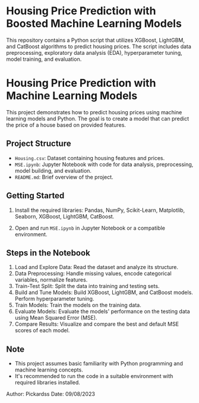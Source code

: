 # Housing Price Prediction with Boosted Machine Learning Models

This repository contains a Python script that utilizes XGBoost, LightGBM, and CatBoost algorithms to predict housing prices. The script includes data preprocessing, exploratory data analysis (EDA), hyperparameter tuning, model training, and evaluation.

# Housing Price Prediction with Machine Learning Models

This project demonstrates how to predict housing prices using machine learning models and Python. The goal is to create a model that can predict the price of a house based on provided features.

## Project Structure

- `Housing.csv`: Dataset containing housing features and prices.
- `MSE.ipynb`: Jupyter Notebook with code for data analysis, preprocessing, model building, and evaluation.
- `README.md`: Brief overview of the project.

## Getting Started

1. Install the required libraries: Pandas, NumPy, Scikit-Learn, Matplotlib, Seaborn, XGBoost, LightGBM, CatBoost.

2. Open and run `MSE.ipynb` in Jupyter Notebook or a compatible environment.

## Steps in the Notebook

1. Load and Explore Data: Read the dataset and analyze its structure.
2. Data Preprocessing: Handle missing values, encode categorical variables, normalize features.
3. Train-Test Split: Split the data into training and testing sets.
4. Build and Tune Models: Build XGBoost, LightGBM, and CatBoost models. Perform hyperparameter tuning.
5. Train Models: Train the models on the training data.
6. Evaluate Models: Evaluate the models' performance on the testing data using Mean Squared Error (MSE).
7. Compare Results: Visualize and compare the best and default MSE scores of each model.

## Note

- This project assumes basic familiarity with Python programming and machine learning concepts.
- It's recommended to run the code in a suitable environment with required libraries installed.

Author: Pickardss
Date: 09/08/2023

